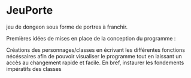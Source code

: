 # JeuPorte
jeu de dongeon sous forme de portres à franchir.

Premières idées de mises en place de la conception du programme :

Créations des personnages/classes en écrivant les différentes fonctions nécéssaires afin de pouvoir visualiser le programme tout en laissant un accès au changement rapide et facile. En bref, instaurer les fondements impératifs des classes
